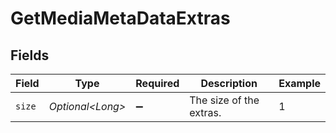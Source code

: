 # GetMediaMetaDataExtras


## Fields

| Field                   | Type                    | Required                | Description             | Example                 |
| ----------------------- | ----------------------- | ----------------------- | ----------------------- | ----------------------- |
| `size`                  | *Optional\<Long>*       | :heavy_minus_sign:      | The size of the extras. | 1                       |
